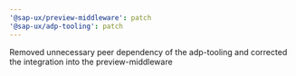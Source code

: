 ```yaml
---
'@sap-ux/preview-middleware': patch
'@sap-ux/adp-tooling': patch
---
```


Removed unnecessary peer dependency of the adp-tooling and corrected the integration into the preview-middleware
